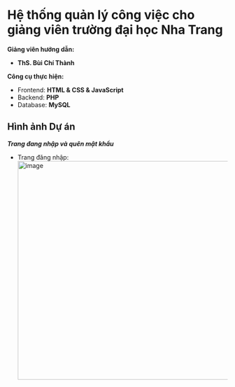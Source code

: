 # Hệ thống quản lý công việc cho giảng viên trường đại học Nha Trang
**Giảng viên hướng dẫn:**
+ **ThS. Bùi Chí Thành**

**Công cụ thực hiện:**
+ Frontend: **HTML & CSS & JavaScript**
+ Backend: **PHP**
+ Database: **MySQL**

## Hình ảnh Dự án
***Trang đang nhập và quên mật khẩu***  
- Trang đăng nhập:<img width="500" alt="image" src="https://github.com/user-attachments/assets/0fae9b0f-3ecb-421d-bb46-e57c3c58ea64" />


